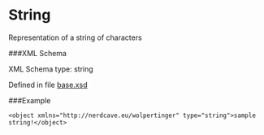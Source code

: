 String
=====

Representation of a string of characters

###XML Schema

XML Schema type: string

Defined in file [base.xsd](xsd/base.xsd)


###Example

	<object xmlns="http://nerdcave.eu/wolpertinger" type="string">sample string!</object>



